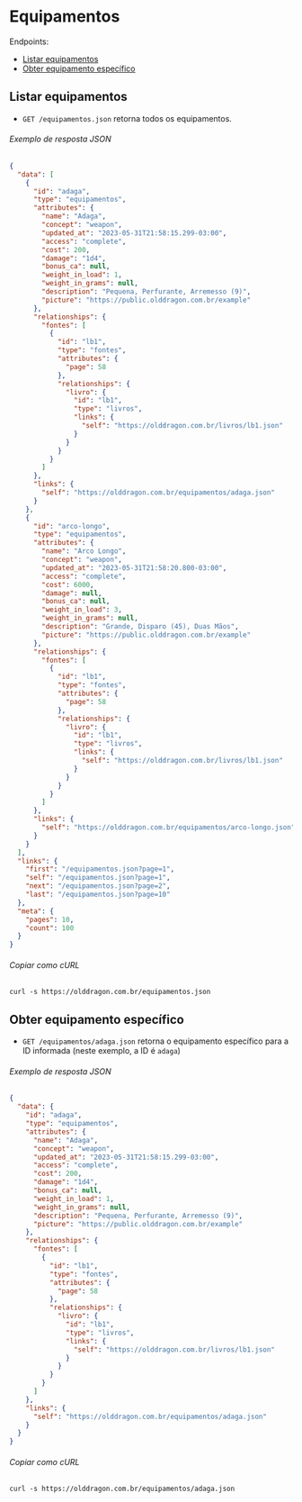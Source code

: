 Equipamentos
============

Endpoints:

- [Listar equipamentos](#listar-equipamentos)
- [Obter equipamento específico](#obter-equipamento-específico)

Listar equipamentos
--------------

- `GET /equipamentos.json` retorna todos os equipamentos.

###### Exemplo de resposta JSON
<!-- START equipment_index.json -->
```json
{
  "data": [
    {
      "id": "adaga",
      "type": "equipamentos",
      "attributes": {
        "name": "Adaga",
        "concept": "weapon",
        "updated_at": "2023-05-31T21:58:15.299-03:00",
        "access": "complete",
        "cost": 200,
        "damage": "1d4",
        "bonus_ca": null,
        "weight_in_load": 1,
        "weight_in_grams": null,
        "description": "Pequena, Perfurante, Arremesso (9)",
        "picture": "https://public.olddragon.com.br/example"
      },
      "relationships": {
        "fontes": [
          {
            "id": "lb1",
            "type": "fontes",
            "attributes": {
              "page": 58
            },
            "relationships": {
              "livro": {
                "id": "lb1",
                "type": "livros",
                "links": {
                  "self": "https://olddragon.com.br/livros/lb1.json"
                }
              }
            }
          }
        ]
      },
      "links": {
        "self": "https://olddragon.com.br/equipamentos/adaga.json"
      }
    },
    {
      "id": "arco-longo",
      "type": "equipamentos",
      "attributes": {
        "name": "Arco Longo",
        "concept": "weapon",
        "updated_at": "2023-05-31T21:58:20.800-03:00",
        "access": "complete",
        "cost": 6000,
        "damage": null,
        "bonus_ca": null,
        "weight_in_load": 3,
        "weight_in_grams": null,
        "description": "Grande, Disparo (45), Duas Mãos",
        "picture": "https://public.olddragon.com.br/example"
      },
      "relationships": {
        "fontes": [
          {
            "id": "lb1",
            "type": "fontes",
            "attributes": {
              "page": 58
            },
            "relationships": {
              "livro": {
                "id": "lb1",
                "type": "livros",
                "links": {
                  "self": "https://olddragon.com.br/livros/lb1.json"
                }
              }
            }
          }
        ]
      },
      "links": {
        "self": "https://olddragon.com.br/equipamentos/arco-longo.json"
      }
    }
  ],
  "links": {
    "first": "/equipamentos.json?page=1",
    "self": "/equipamentos.json?page=1",
    "next": "/equipamentos.json?page=2",
    "last": "/equipamentos.json?page=10"
  },
  "meta": {
    "pages": 10,
    "count": 100
  }
}
```
<!-- END equipment_index.json -->
###### Copiar como cURL

``` shell
curl -s https://olddragon.com.br/equipamentos.json
```

Obter equipamento específico
------------------------

- `GET /equipamentos/adaga.json` retorna o equipamento específico para a ID informada (neste exemplo, a ID é `adaga`)

###### Exemplo de resposta JSON
<!-- START equipment_show.json -->
```json
{
  "data": {
    "id": "adaga",
    "type": "equipamentos",
    "attributes": {
      "name": "Adaga",
      "concept": "weapon",
      "updated_at": "2023-05-31T21:58:15.299-03:00",
      "access": "complete",
      "cost": 200,
      "damage": "1d4",
      "bonus_ca": null,
      "weight_in_load": 1,
      "weight_in_grams": null,
      "description": "Pequena, Perfurante, Arremesso (9)",
      "picture": "https://public.olddragon.com.br/example"
    },
    "relationships": {
      "fontes": [
        {
          "id": "lb1",
          "type": "fontes",
          "attributes": {
            "page": 58
          },
          "relationships": {
            "livro": {
              "id": "lb1",
              "type": "livros",
              "links": {
                "self": "https://olddragon.com.br/livros/lb1.json"
              }
            }
          }
        }
      ]
    },
    "links": {
      "self": "https://olddragon.com.br/equipamentos/adaga.json"
    }
  }
}
```
<!-- END equipment_show.json -->

###### Copiar como cURL

``` shell
curl -s https://olddragon.com.br/equipamentos/adaga.json
```
